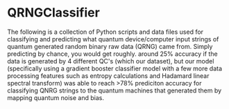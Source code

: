 # QRNGClassifier

The following is a collection of Python scripts and data files used for classifying and predicting what quantum device/computer input strings of quantum generated random binary raw data (QRNG) came from. Simply predicting by chance, you would get roughly. around 25% accuracy if the data is generated by 4 different QC's (which our dataset), but our model (specifically using a gradient booster classifier model with a few more data processing features such as entropy calculations and Hadamard linear spectral transform) was able to reach >78% prediciton accuracy for classifying QNRG strings to the quantum machines that generated them by mapping quantum noise and bias. 
